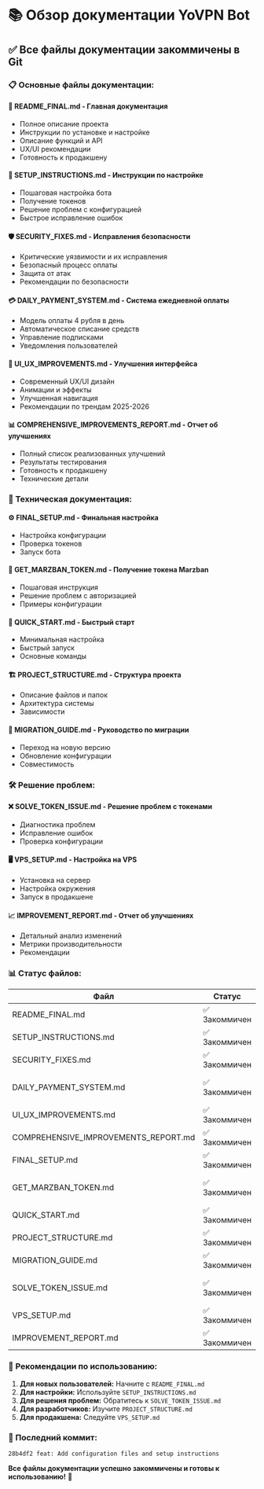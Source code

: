 # 📚 Обзор документации YoVPN Bot

## ✅ Все файлы документации закоммичены в Git

### 📋 Основные файлы документации:

#### 🚀 **README_FINAL.md** - Главная документация
- Полное описание проекта
- Инструкции по установке и настройке
- Описание функций и API
- UX/UI рекомендации
- Готовность к продакшену

#### 🔧 **SETUP_INSTRUCTIONS.md** - Инструкции по настройке
- Пошаговая настройка бота
- Получение токенов
- Решение проблем с конфигурацией
- Быстрое исправление ошибок

#### 🛡️ **SECURITY_FIXES.md** - Исправления безопасности
- Критические уязвимости и их исправления
- Безопасный процесс оплаты
- Защита от атак
- Рекомендации по безопасности

#### 💳 **DAILY_PAYMENT_SYSTEM.md** - Система ежедневной оплаты
- Модель оплаты 4 рубля в день
- Автоматическое списание средств
- Управление подписками
- Уведомления пользователей

#### 🎨 **UI_UX_IMPROVEMENTS.md** - Улучшения интерфейса
- Современный UX/UI дизайн
- Анимации и эффекты
- Улучшенная навигация
- Рекомендации по трендам 2025-2026

#### 📊 **COMPREHENSIVE_IMPROVEMENTS_REPORT.md** - Отчет об улучшениях
- Полный список реализованных улучшений
- Результаты тестирования
- Готовность к продакшену
- Технические детали

### 🔧 Техническая документация:

#### ⚙️ **FINAL_SETUP.md** - Финальная настройка
- Настройка конфигурации
- Проверка токенов
- Запуск бота

#### 🔑 **GET_MARZBAN_TOKEN.md** - Получение токена Marzban
- Пошаговая инструкция
- Решение проблем с авторизацией
- Примеры конфигурации

#### 🚀 **QUICK_START.md** - Быстрый старт
- Минимальная настройка
- Быстрый запуск
- Основные команды

#### 🏗️ **PROJECT_STRUCTURE.md** - Структура проекта
- Описание файлов и папок
- Архитектура системы
- Зависимости

#### 🔄 **MIGRATION_GUIDE.md** - Руководство по миграции
- Переход на новую версию
- Обновление конфигурации
- Совместимость

### 🛠️ Решение проблем:

#### ❌ **SOLVE_TOKEN_ISSUE.md** - Решение проблем с токенами
- Диагностика проблем
- Исправление ошибок
- Проверка конфигурации

#### 🖥️ **VPS_SETUP.md** - Настройка на VPS
- Установка на сервер
- Настройка окружения
- Запуск в продакшене

#### 📈 **IMPROVEMENT_REPORT.md** - Отчет об улучшениях
- Детальный анализ изменений
- Метрики производительности
- Рекомендации

### 📊 Статус файлов:

| Файл | Статус | Размер | Описание |
|------|--------|--------|----------|
| README_FINAL.md | ✅ Закоммичен | 6.7KB | Главная документация |
| SETUP_INSTRUCTIONS.md | ✅ Закоммичен | 3.7KB | Инструкции по настройке |
| SECURITY_FIXES.md | ✅ Закоммичен | 9.5KB | Исправления безопасности |
| DAILY_PAYMENT_SYSTEM.md | ✅ Закоммичен | 8.5KB | Система ежедневной оплаты |
| UI_UX_IMPROVEMENTS.md | ✅ Закоммичен | 11.3KB | Улучшения интерфейса |
| COMPREHENSIVE_IMPROVEMENTS_REPORT.md | ✅ Закоммичен | 13.4KB | Отчет об улучшениях |
| FINAL_SETUP.md | ✅ Закоммичен | 3.6KB | Финальная настройка |
| GET_MARZBAN_TOKEN.md | ✅ Закоммичен | 3.9KB | Получение токена Marzban |
| QUICK_START.md | ✅ Закоммичен | 4.4KB | Быстрый старт |
| PROJECT_STRUCTURE.md | ✅ Закоммичен | 4.1KB | Структура проекта |
| MIGRATION_GUIDE.md | ✅ Закоммичен | 8.0KB | Руководство по миграции |
| SOLVE_TOKEN_ISSUE.md | ✅ Закоммичен | 4.4KB | Решение проблем с токенами |
| VPS_SETUP.md | ✅ Закоммичен | 8.5KB | Настройка на VPS |
| IMPROVEMENT_REPORT.md | ✅ Закоммичен | 8.5KB | Отчет об улучшениях |

### 🎯 Рекомендации по использованию:

1. **Для новых пользователей:** Начните с `README_FINAL.md`
2. **Для настройки:** Используйте `SETUP_INSTRUCTIONS.md`
3. **Для решения проблем:** Обратитесь к `SOLVE_TOKEN_ISSUE.md`
4. **Для разработчиков:** Изучите `PROJECT_STRUCTURE.md`
5. **Для продакшена:** Следуйте `VPS_SETUP.md`

### 📝 Последний коммит:
```
28b4df2 feat: Add configuration files and setup instructions
```

**Все файлы документации успешно закоммичены и готовы к использованию!** 🎉